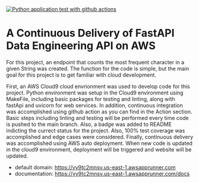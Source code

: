 [![Python application test with github actions](https://github.com/YXTanDuke/IDS706_Project1_fastAPI/actions/workflows/main.yml/badge.svg)](https://github.com/YXTanDuke/IDS706_Project1_fastAPI/actions/workflows/main.yml)
# A Continuous Delivery of FastAPI Data Engineering API on AWS

For this project, an endpoint that counts the most frequent character in a given String was created. The function for the code is simple, but the main goal for this project is to get familiar with cloud development.

First, an AWS Cloud9 cloud envrionment was used to develop code for this project. Python environment was setup in the Cloud9 environment using MakeFile, including basic packages for testing and linting, along with fastApi and uvicorn for web services. In addition, continuous integration was accomplished using github action as you can find in the Action section. Basic steps including linting and testing will be performed every time code is pushed to the main branch. Also, a badge was added to README indicting the currect status for the project. Also, 100% test coverage was accomplished and edge cases were considered. Finally, continuous delivery was accomplished using AWS auto deployment. When new code is updated in the cloud9 environment, deployment will be triggered and website will be updated.


* default domain: https://vy9tc2mnsv.us-east-1.awsapprunner.com
* documentation: https://vy9tc2mnsv.us-east-1.awsapprunner.com/docs
